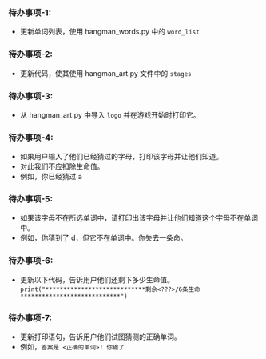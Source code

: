 ### 待办事项-1: 
- 更新单词列表，使用 hangman_words.py 中的 `word_list`

### 待办事项-2: 
- 更新代码，使其使用 hangman_art.py 文件中的 `stages`

### 待办事项-3: 
- 从 hangman_art.py 中导入 `logo` 并在游戏开始时打印它。

### 待办事项-4: 
- 如果用户输入了他们已经猜过的字母，打印该字母并让他们知道。
- 对此我们不应扣除生命值。
- 例如，你已经猜过 a

### 待办事项-5: 
- 如果该字母不在所选单词中，请打印出该字母并让他们知道这个字母不在单词中。
- 例如，你猜到了 d，但它不在单词中。你失去一条命。

### 待办事项-6: 
- 更新以下代码，告诉用户他们还剩下多少生命值。
```print("****************************剩余<???>/6条生命****************************")```

### 待办事项-7: 
- 更新打印语句，告诉用户他们试图猜测的正确单词。
- 例如，`答案是 <正确的单词>! 你输了`